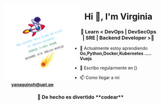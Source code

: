 <p align='center'><img align="left" width='250' height='250' src="https://github.com/virginiayjd7/VirginiaYJD7/blob/main/src/assets/logo.png" />
<h1 align="center">Hi 👋, I'm Virginia </h1>
<h3 align="center">🐛 Learn < DevOps | DevSecOps | SRE | Backend Developer >🎲</h3>

- 💙 Actualmente estoy aprendiendo **Go,Python,Docker,Kubernetes ..... Vuejs**

- 📝 Escribo regularmente en [)

- 📫 Como llegar a mi **yanaquinoh@upt.pe**

<h3 align="center"> 🚀 De hecho es divertido **codear** </h3>


